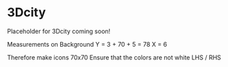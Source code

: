 # 3Dcity
Placeholder for 3Dcity coming soon!


Measurements on Background
Y = 3 + 70 + 5 = 78
X = 6

Therefore make icons 70x70
Ensure that the colors are not white LHS / RHS